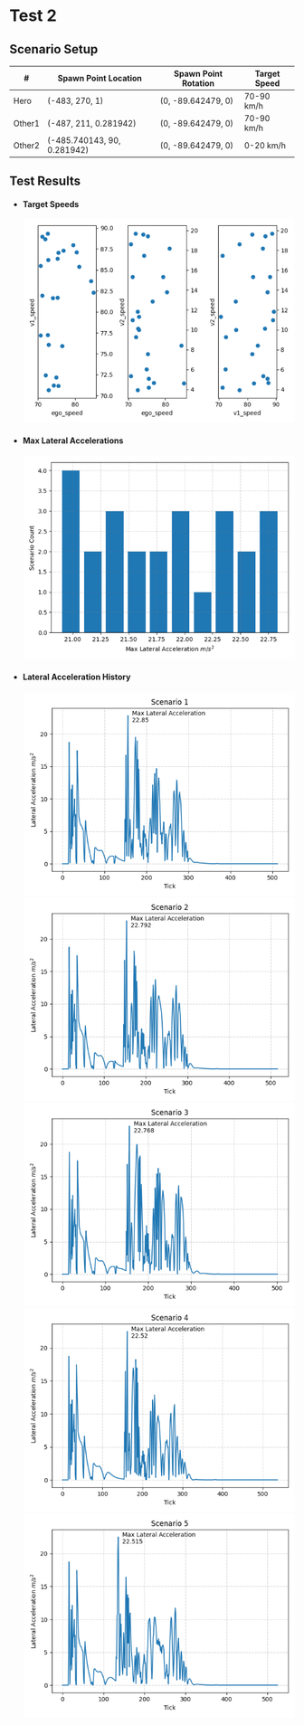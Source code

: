 # Test 2

## Scenario Setup

| # | Spawn Point Location | Spawn Point Rotation | Target Speed |
| - | --------- | -------- | -------- |
| Hero | (-483, 270, 1) | (0, -89.642479, 0) | 70-90 km/h |
| Other1 | (-487, 211,  0.281942) | (0, -89.642479, 0) | 70-90 km/h |
| Other2 | (-485.740143, 90, 0.281942) | (0, -89.642479, 0) | 0-20 km/h |

      
## Test Results

- #### Target Speeds
    ![target speeds image](plots/curved_target_speeds.png)
- #### Max Lateral Accelerations
    ![target speeds image](plots/curved_max_lat_acc.png)
- #### Lateral Acceleration History 
    ![target speeds image](plots/curved_critical_lat_acc_5_0.png)
    ![target speeds image](plots/curved_critical_lat_acc_5_1.png)
    ![target speeds image](plots/curved_critical_lat_acc_5_2.png)
    ![target speeds image](plots/curved_critical_lat_acc_5_3.png)
    ![target speeds image](plots/curved_critical_lat_acc_5_4.png)